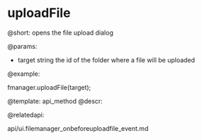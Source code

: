 uploadFile
=============

@short:
	opens the file upload dialog

@params:

- target		string		the id of the folder where a file will be uploaded


@example:

fmanager.uploadFile(target);

@template:	api_method
@descr:

@relatedapi:

api/ui.filemanager_onbeforeuploadfile_event.md